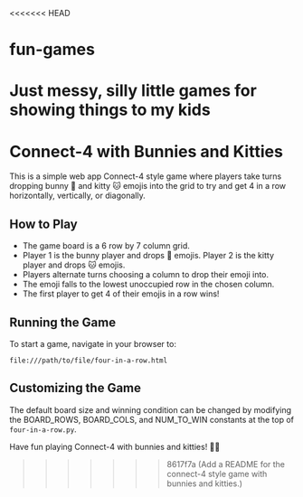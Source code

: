 <<<<<<< HEAD
# fun-games
Just messy, silly little games for showing things to my kids
=======
# Connect-4 with Bunnies and Kitties

This is a simple web app Connect-4 style game where players take turns dropping
bunny 🐰 and kitty 🐱 emojis into the grid to try and get 4 in a row
horizontally, vertically, or diagonally.

## How to Play

- The game board is a 6 row by 7 column grid.
- Player 1 is the bunny player and drops 🐰 emojis. Player 2 is the kitty player
  and drops 🐱 emojis.
- Players alternate turns choosing a column to drop their emoji into.
- The emoji falls to the lowest unoccupied row in the chosen column.
- The first player to get 4 of their emojis in a row wins!

## Running the Game

To start a game, navigate in your browser to:

`file:///path/to/file/four-in-a-row.html`


## Customizing the Game

The default board size and winning condition can be changed by modifying the
BOARD_ROWS, BOARD_COLS, and NUM_TO_WIN constants at the top of
`four-in-a-row.py`.

Have fun playing Connect-4 with bunnies and kitties! 🐰🐱
>>>>>>> 8617f7a (Add a README for the connect-4 style game with bunnies and kitties.)
